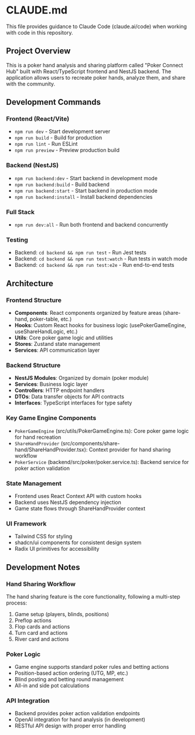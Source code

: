 # CLAUDE.md

This file provides guidance to Claude Code (claude.ai/code) when working with code in this repository.

## Project Overview

This is a poker hand analysis and sharing platform called "Poker Connect Hub" built with React/TypeScript frontend and NestJS backend. The application allows users to recreate poker hands, analyze them, and share with the community.

## Development Commands

### Frontend (React/Vite)
- `npm run dev` - Start development server
- `npm run build` - Build for production
- `npm run lint` - Run ESLint
- `npm run preview` - Preview production build

### Backend (NestJS)
- `npm run backend:dev` - Start backend in development mode
- `npm run backend:build` - Build backend
- `npm run backend:start` - Start backend in production mode
- `npm run backend:install` - Install backend dependencies

### Full Stack
- `npm run dev:all` - Run both frontend and backend concurrently

### Testing
- Backend: `cd backend && npm run test` - Run Jest tests
- Backend: `cd backend && npm run test:watch` - Run tests in watch mode
- Backend: `cd backend && npm run test:e2e` - Run end-to-end tests

## Architecture

### Frontend Structure
- **Components**: React components organized by feature areas (share-hand, poker-table, etc.)
- **Hooks**: Custom React hooks for business logic (usePokerGameEngine, useShareHandLogic, etc.)
- **Utils**: Core poker game logic and utilities
- **Stores**: Zustand state management
- **Services**: API communication layer

### Backend Structure
- **NestJS Modules**: Organized by domain (poker module)
- **Services**: Business logic layer
- **Controllers**: HTTP endpoint handlers
- **DTOs**: Data transfer objects for API contracts
- **Interfaces**: TypeScript interfaces for type safety

### Key Game Engine Components
- `PokerGameEngine` (src/utils/PokerGameEngine.ts): Core poker game logic for hand recreation
- `ShareHandProvider` (src/components/share-hand/ShareHandProvider.tsx): Context provider for hand sharing workflow
- `PokerService` (backend/src/poker/poker.service.ts): Backend service for poker action validation

### State Management
- Frontend uses React Context API with custom hooks
- Backend uses NestJS dependency injection
- Game state flows through ShareHandProvider context

### UI Framework
- Tailwind CSS for styling
- shadcn/ui components for consistent design system
- Radix UI primitives for accessibility

## Development Notes

### Hand Sharing Workflow
The hand sharing feature is the core functionality, following a multi-step process:
1. Game setup (players, blinds, positions)
2. Preflop actions
3. Flop cards and actions
4. Turn card and actions
5. River card and actions

### Poker Logic
- Game engine supports standard poker rules and betting actions
- Position-based action ordering (UTG, MP, etc.)
- Blind posting and betting round management
- All-in and side pot calculations

### API Integration
- Backend provides poker action validation endpoints
- OpenAI integration for hand analysis (in development)
- RESTful API design with proper error handling